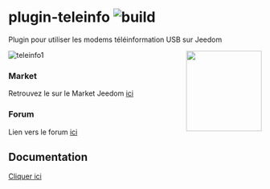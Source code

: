 # plugin-teleinfo ![build](https://travis-ci.org/NextDom/plugin-teleinfo.svg?branch=master)

Plugin pour utiliser les modems téléinformation USB sur Jeedom

<img src="plugin_info/teleinfo_icon.png" align="right" height="160" width="150">

![teleinfo1](/docs/images/teleinfo_screenshot1.png)

### Market

Retrouvez le sur le Market Jeedom [ici](https://www.jeedom.com/market/index.php?v=d&p=market&type=plugin&&name=teleinfo)

### Forum

Lien vers le forum [ici](https://www.jeedom.com/forum/viewtopic.php?f=149&t=614)

## Documentation
[Cliquer ici](https://NextDom.github.io/plugin-teleinfo/)

 

